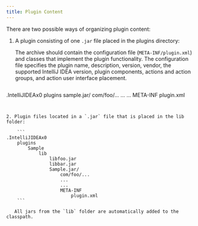 ```yaml
---
title: Plugin Content
---
```


There are two possible ways of organizing plugin content:

1. A plugin consisting of one `.jar` file placed in the plugins directory:

    The archive should contain the configuration file (`META-INF/plugin.xml`) and classes that implement the plugin functionality. The configuration file specifies the plugin name, description, version, vendor, the supported IntelliJ IDEA version, plugin components, actions and action groups, and action user interface placement.

    ```
.IntelliJIDEAx0
    plugins
        sample.jar/
            com/foo/...
            ...
            ...
            META-INF
                plugin.xml
```
   

2. Plugin files located in a `.jar` file that is placed in the lib folder:

    ```
.IntelliJIDEAx0
    plugins
        Sample
            lib
                libfoo.jar
                libbar.jar
                Sample.jar/
                    com/foo/...
                    ...
                    ...
                    META-INF
                        plugin.xml
    ```

   All jars from the `lib` folder are automatically added to the classpath.

